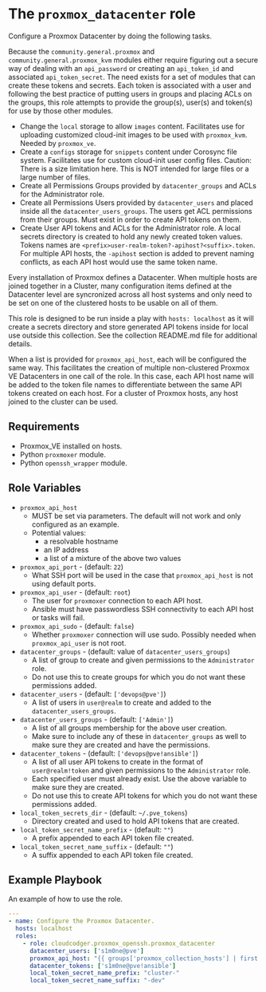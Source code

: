 The `proxmox_datacenter` role
=============================

Configure a Proxmox Datacenter by doing the following tasks.

Because the `community.general.proxmox` and `community.general.proxmox_kvm` modules either require figuring out a secure way of dealing with an `api_password` or creating an `api_token_id` and associated `api_token_secret`. The need exists for a set of modules that can create these tokens and secrets. Each token is associated with a user and following the best practice of putting users in groups and placing ACLs on the groups, this role attempts to provide the group(s), user(s) and token(s) for use by those other modules.

- Change the `local` storage to allow `images` content.
  Facilitates use for uploading customized cloud-init images to be used with `proxmox_kvm`.
  Needed by `proxmox_ve`.
- Create a `configs` storage for `snippets` content under Corosync file system.
  Facilitates use for custom cloud-init user config files.
  Caution: There is a size limitation here. This is NOT intended for large files or a large number of files.
- Create all Permissions Groups provided by `datacenter_groups` and ACLs for the Administrator role.
- Create all Permissions Users provided by `datacenter_users` and placed inside all the `datacenter_users_groups`.
  The users get ACL permissions from their groups.
  Must exist in order to create API tokens on them.
- Create User API tokens and ACLs for the Administrator role.
  A local secrets directory is created to hold any newly created token values.
  Tokens names are `<prefix>user-realm-token?-apihost?<suffix>.token`.
  For multiple API hosts, the `-apihost` section is added to prevent naming conflicts, as each API host would use the same token name.

Every installation of Proxmox defines a Datacenter. When multiple hosts are joined together in a Cluster, many configuration items defined at the Datacenter level are syncronized across all host systems and only need to be set on one of the clustered hosts to be usable on all of them.

This role is designed to be run inside a play with `hosts: localhost` as it will create a secrets directory and store generated API tokens inside for local use outside this collection. See the collection README.md file for additional details.

When a list is provided for `proxmox_api_host`, each will be configured the same way. This facilitates the creation of multiple non-clustered Proxmox VE Datacenters in one call of the role. In this case, each API host name will be added to the token file names to differentiate between the same API tokens created on each host. For a cluster of Proxmox hosts, any host joined to the cluster can be used.

Requirements
------------

- Proxmox_VE installed on hosts.
- Python `proxmoxer` module.
- Python `openssh_wrapper` module.

Role Variables
--------------

- `proxmox_api_host`
  - MUST be set via parameters. The default will not work and only configured as an example.
  - Potential values:
    - a resolvable hostname
    - an IP address
    - a list of a mixture of the above two values
- `proxmox_api_port` - (default: `22`)
  - What SSH port will be used in the case that `proxmox_api_host` is not using default ports.
- `proxmox_api_user` - (default: `root`)
  - The user for `proxmoxer` connection to each API host.
  - Ansible must have passwordless SSH connectivity to each API host or tasks will fail.
- `proxmox_api_sudo` - (default: `false`)
  - Whether `proxmoxer` connection will use sudo. Possibly needed when `proxmox_api_user` is not root.
- `datacenter_groups` - (default: value of `datacenter_users_groups`)
  - A list of group to create and given permissions to the `Administrator` role.
  - Do not use this to create groups for which you do not want these permissions added.
- `datacenter_users` - (default: `['devops@pve']`)
  - A list of users in `user@realm` to create and added to the `datacenter_users_groups`.
- `datacenter_users_groups` - (default: `['Admin']`)
  - A list of all groups membership for the above user creation.
  - Make sure to include any of these in `datacenter_groups` as well to make sure they are created and have the permissions.
- `datacenter_tokens` - (default: `['devops@pve!ansible']`)
  - A list of all user API tokens to create in the format of `user@realm!token` and given permissions to the `Administrator` role.
  - Each specified user must already exist. Use the above variable to make sure they are created.
  - Do not use this to create API tokens for which you do not want these permissions added.
- `local_token_secrets_dir` - (default: `~/.pve_tokens`)
  - Directory created and used to hold API tokens that are created.
- `local_token_secret_name_prefix` - (default: `""`)
  - A prefix appended to each API token file created.
- `local_token_secret_name_suffix` - (default: `""`)
  - A suffix appended to each API token file created.

Example Playbook
----------------

An example of how to use the role.

```yaml
---
- name: Configure the Proxmox Datacenter.
  hosts: localhost
  roles:
    - role: cloudcodger.proxmox_openssh.proxmox_datacenter
      datacenter_users: ['s1m0ne@pve']
      proxmox_api_host: "{{ groups['proxmox_collection_hosts'] | first }}"
      datacenter_tokens: ['s1m0ne@pve!ansible']
      local_token_secret_name_prefix: "cluster-"
      local_token_secret_name_suffix: "-dev"
```
